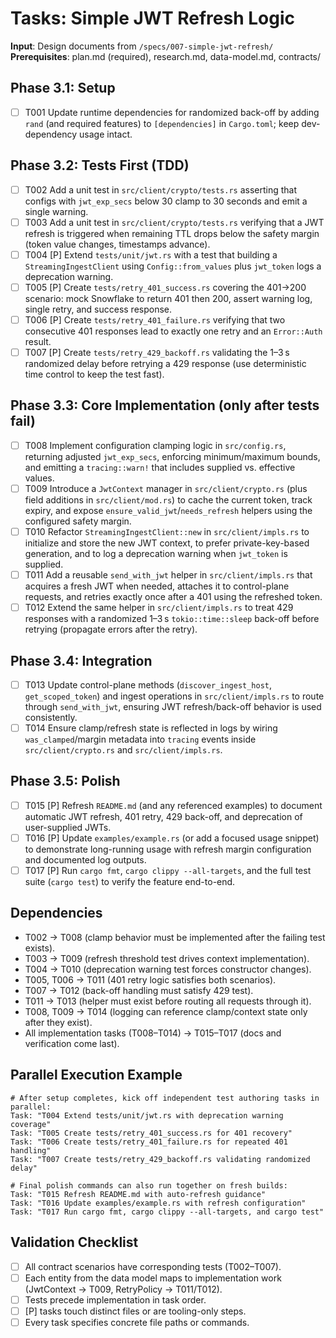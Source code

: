 # Tasks: Simple JWT Refresh Logic

**Input**: Design documents from `/specs/007-simple-jwt-refresh/`
**Prerequisites**: plan.md (required), research.md, data-model.md, contracts/

## Phase 3.1: Setup
- [ ] T001 Update runtime dependencies for randomized back-off by adding `rand` (and required features) to `[dependencies]` in `Cargo.toml`; keep dev-dependency usage intact.

## Phase 3.2: Tests First (TDD)
- [ ] T002 Add a unit test in `src/client/crypto/tests.rs` asserting that configs with `jwt_exp_secs` below 30 clamp to 30 seconds and emit a single warning.
- [ ] T003 Add a unit test in `src/client/crypto/tests.rs` verifying that a JWT refresh is triggered when remaining TTL drops below the safety margin (token value changes, timestamps advance).
- [ ] T004 [P] Extend `tests/unit/jwt.rs` with a test that building a `StreamingIngestClient` using `Config::from_values` plus `jwt_token` logs a deprecation warning.
- [ ] T005 [P] Create `tests/retry_401_success.rs` covering the 401→200 scenario: mock Snowflake to return 401 then 200, assert warning log, single retry, and success response.
- [ ] T006 [P] Create `tests/retry_401_failure.rs` verifying that two consecutive 401 responses lead to exactly one retry and an `Error::Auth` result.
- [ ] T007 [P] Create `tests/retry_429_backoff.rs` validating the 1–3 s randomized delay before retrying a 429 response (use deterministic time control to keep the test fast).

## Phase 3.3: Core Implementation (only after tests fail)
- [ ] T008 Implement configuration clamping logic in `src/config.rs`, returning adjusted `jwt_exp_secs`, enforcing minimum/maximum bounds, and emitting a `tracing::warn!` that includes supplied vs. effective values.
- [ ] T009 Introduce a `JwtContext` manager in `src/client/crypto.rs` (plus field additions in `src/client/mod.rs`) to cache the current token, track expiry, and expose `ensure_valid_jwt`/`needs_refresh` helpers using the configured safety margin.
- [ ] T010 Refactor `StreamingIngestClient::new` in `src/client/impls.rs` to initialize and store the new JWT context, to prefer private-key-based generation, and to log a deprecation warning when `jwt_token` is supplied.
- [ ] T011 Add a reusable `send_with_jwt` helper in `src/client/impls.rs` that acquires a fresh JWT when needed, attaches it to control-plane requests, and retries exactly once after a 401 using the refreshed token.
- [ ] T012 Extend the same helper in `src/client/impls.rs` to treat 429 responses with a randomized 1–3 s `tokio::time::sleep` back-off before retrying (propagate errors after the retry).

## Phase 3.4: Integration
- [ ] T013 Update control-plane methods (`discover_ingest_host`, `get_scoped_token`) and ingest operations in `src/client/impls.rs` to route through `send_with_jwt`, ensuring JWT refresh/back-off behavior is used consistently.
- [ ] T014 Ensure clamp/refresh state is reflected in logs by wiring `was_clamped`/margin metadata into `tracing` events inside `src/client/crypto.rs` and `src/client/impls.rs`.

## Phase 3.5: Polish
- [ ] T015 [P] Refresh `README.md` (and any referenced examples) to document automatic JWT refresh, 401 retry, 429 back-off, and deprecation of user-supplied JWTs.
- [ ] T016 [P] Update `examples/example.rs` (or add a focused usage snippet) to demonstrate long-running usage with refresh margin configuration and documented log outputs.
- [ ] T017 [P] Run `cargo fmt`, `cargo clippy --all-targets`, and the full test suite (`cargo test`) to verify the feature end-to-end.

## Dependencies
- T002 → T008 (clamp behavior must be implemented after the failing test exists).
- T003 → T009 (refresh threshold test drives context implementation).
- T004 → T010 (deprecation warning test forces constructor changes).
- T005, T006 → T011 (401 retry logic satisfies both scenarios).
- T007 → T012 (back-off handling must satisfy 429 test).
- T011 → T013 (helper must exist before routing all requests through it).
- T008, T009 → T014 (logging can reference clamp/context state only after they exist).
- All implementation tasks (T008–T014) → T015–T017 (docs and verification come last).

## Parallel Execution Example
```
# After setup completes, kick off independent test authoring tasks in parallel:
Task: "T004 Extend tests/unit/jwt.rs with deprecation warning coverage"
Task: "T005 Create tests/retry_401_success.rs for 401 recovery"
Task: "T006 Create tests/retry_401_failure.rs for repeated 401 handling"
Task: "T007 Create tests/retry_429_backoff.rs validating randomized delay"

# Final polish commands can also run together on fresh builds:
Task: "T015 Refresh README.md with auto-refresh guidance"
Task: "T016 Update examples/example.rs with refresh configuration"
Task: "T017 Run cargo fmt, cargo clippy --all-targets, and cargo test"
```

## Validation Checklist
- [ ] All contract scenarios have corresponding tests (T002–T007).
- [ ] Each entity from the data model maps to implementation work (JwtContext → T009, RetryPolicy → T011/T012).
- [ ] Tests precede implementation in task order.
- [ ] [P] tasks touch distinct files or are tooling-only steps.
- [ ] Every task specifies concrete file paths or commands.
